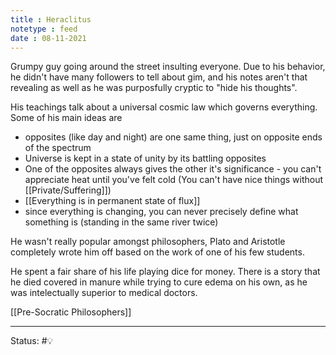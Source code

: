 ```yaml
---
title : Heraclitus
notetype : feed
date : 08-11-2021
---
```



Grumpy guy going around the street insulting everyone. Due to his behavior, he didn't have many followers to tell about gim, and his notes aren't that revealing as well as he was purposfully cryptic to "hide his thoughts".

His teachings talk about a universal cosmic law which governs everything. Some of his main ideas are
- opposites (like day and night) are one same thing, just on opposite ends of the spectrum
- Universe is kept in a state of unity by its battling opposites
- One of the opposites always gives the other it's significance - you can't appreciate heat until you've felt cold (You can't have nice things without [[Private/Suffering]])
- [[Everything is in permanent state of flux]]
- since everything is changing, you can never precisely define what something is (standing in the same river twice)

He wasn't really popular amongst philosophers, Plato and Aristotle completely wrote him off based on the work of one of his few students.

He spent a fair share of his life playing dice for money. There is a story that he died covered in manure while trying to cure edema on his own, as he was intelectually superior to medical doctors.

[[Pre-Socratic Philosophers]]

-----

Status: #💡 

